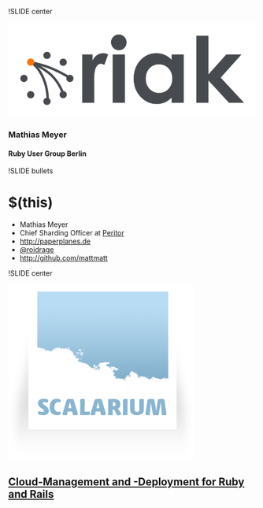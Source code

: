 !SLIDE  center

![Riak](riak-logo-big.png)

### Mathias Meyer ###
#### Ruby User Group Berlin ####

!SLIDE bullets
# $(this) #

* Mathias Meyer
* Chief Sharding Officer at [Peritor](http://peritor.com)
* <http://paperplanes.de>
* [@roidrage](http://twitter.com/roidrage)
* <http://github.com/mattmatt>

!SLIDE center

![Scalarium](scalarium.png)

## [Cloud-Management and -Deployment for Ruby and Rails](http://scalarium.com) ##
